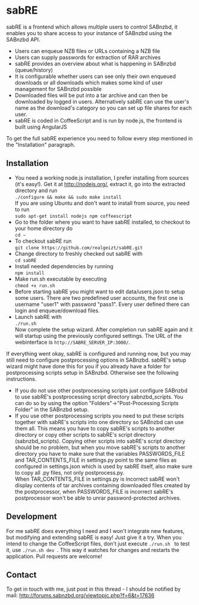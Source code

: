 sabRE
=====
sabRE is a frontend which allows multiple users to control SABnzbd, it enables you to share access to your instance of SABnzbd using the SABnzbd API.
* Users can enqueue NZB files or URLs containing a NZB file
* Users can supply passwords for extraction of RAR archives
* sabRE provides an overview about what is happening in SABnzbd (queue/history)
* It is configurable whether users can see only their own enqueued downloads or all downloads which makes some kind of user management for SABnzbd possible
* Downloaded files will be put into a tar archive and can then be downloaded by logged in users. Alternatively sabRE can use the user's name as the download's category so you can set up file shares for each user.
* sabRE is coded in CoffeeScript and is run by node.js, the frontend is built using AngularJS

To get the full sabRE experience you need to follow every step mentioned in the "Installation" paragraph.

Installation
------------
* You need a working node.js installation, I prefer installing from sources (it's easy!). Get it at http://nodejs.org/, extract it, go into the extracted directory and run  
```./configure && make && sudo make install```  
If you are using Ubuntu and don't want to install from source, you need to run  
```sudo apt-get install nodejs npm coffeescript```
* Go to the folder where you want to have sabRE installed, to checkout to your home directory do  
```cd ~```
* To checkout sabRE run  
```git clone https://github.com/realgeizt/sabRE.git```
* Change directory to freshly checked out sabRE with  
```cd sabRE```
* Install needed dependencies by running  
```npm install```
* Make run.sh executable by executing  
```chmod +x run.sh```
* Before starting sabRE you might want to edit data/users.json to setup some users. There are two predefined user accounts, the first one is username "user1" with password "pass1". Every user defined there can login and enqueue/download files.
* Launch sabRE with  
```./run.sh ```  
Now complete the setup wizard. After completion run sabRE again and it will startup using the previously configured settings. The URL of the webinterface is ```http://SABRE_SERVER_IP:3000/```.

If everything went okay, sabRE is configured and running now, but you may still need to configure postprocessing options in SABnzbd. sabRE's setup wizard might have done this for you if you already have a folder for postprocessing scripts setup in SABnzbd. Otherwise see the following instructions.

* If you do not use other postprocessing scripts just configure SABnzbd to use sabRE's postprocessing script directory sabnzbd_scripts. You can do so by using the option "Folders"->"Post-Processing Scripts Folder" in the SABnzbd setup.
* If you use other postprocessing scripts you need to put these scripts together with sabRE's scripts into one directory so SABnzbd can use them all. This means you have to copy sabRE's scripts to another directory or copy other scripts to sabRE's script directory (sabnzbd_scripts). Copying other scripts into sabRE's script directory should be no problem, but when you move sabRE's scripts to another directory you have to make sure that the variables PASSWORDS_FILE and TAR_CONTENTS_FILE in settings.py point to the same files as configured in settings.json which is used by sabRE itself, also make sure to copy all .py files, not only postprocess.py.  
When TAR_CONTENTS_FILE in settings.py is incorrect sabRE won't display contents of tar archives containing downloaded files created by the postprocessor, when PASSWORDS_FILE is incorrect sabRE's postprocessor won't be able to unrar password-protected archives.

Development
-----------
For me sabRE does everything I need and I won't integrate new features, but modifying and extending sabRE is easy! Just give it a try. When you intend to change the CoffeeScript files, don't just execute ```./run.sh ``` to test it, use ```./run.sh dev ```. This way it watches for changes and restarts the application. Pull requests are welcome!

Contact
-------
To get in touch with me, just post in this thread - I should be notified by mail: http://forums.sabnzbd.org/viewtopic.php?f=6&t=17636
